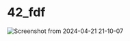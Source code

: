 # 42_fdf

![Screenshot from 2024-04-21 21-10-07](https://github.com/alx-sch/42_fdf/assets/134595144/14ec5ffe-1e5f-4fb2-aca0-542131e23a34)
